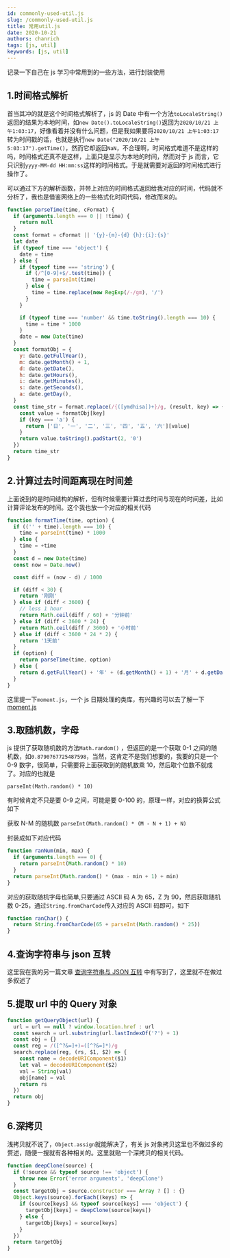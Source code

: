 ```yaml
---
id: commonly-used-util.js
slug: /commonly-used-util.js
title: 常用util.js
date: 2020-10-21
authors: chanrich
tags: [js, util]
keywords: [js, util]
---
```


记录一下自己在 js 学习中常用到的一些方法，进行封装使用

<!-- truncate -->

## 1.时间格式解析

首当其冲的就是这个时间格式解析了，js 的 Date 中有一个方法`toLocaleString()` 返回的结果为本地时间，如`new Date().toLocaleString()`返回为`2020/10/21 上午1:03:17`，好像看着并没有什么问题，但是我如果要将`2020/10/21 上午1:03:17`转为时间戳的话，也就是执行`new Date("2020/10/21 上午5:03:17").getTime()`，然而它却返回`NaN`，不合理啊，时间格式难道不是这样的吗，时间格式还真不是这样，上面只是显示为本地的时间，然而对于 js 而言，它只识别`yyyy-MM-dd HH:mm:ss`这样的时间格式。于是就需要对返回的时间格式进行操作了。

可以通过下方的解析函数，并带上对应的时间格式返回给我对应的时间，代码就不分析了，我也是借鉴网络上的一些格式化时间代码，修改而来的。

```js
function parseTime(time, cFormat) {
  if (arguments.length === 0 || !time) {
    return null
  }
  const format = cFormat || '{y}-{m}-{d} {h}:{i}:{s}'
  let date
  if (typeof time === 'object') {
    date = time
  } else {
    if (typeof time === 'string') {
      if (/^[0-9]+$/.test(time)) {
        time = parseInt(time)
      } else {
        time = time.replace(new RegExp(/-/gm), '/')
      }
    }

    if (typeof time === 'number' && time.toString().length === 10) {
      time = time * 1000
    }
    date = new Date(time)
  }
  const formatObj = {
    y: date.getFullYear(),
    m: date.getMonth() + 1,
    d: date.getDate(),
    h: date.getHours(),
    i: date.getMinutes(),
    s: date.getSeconds(),
    a: date.getDay(),
  }
  const time_str = format.replace(/{([ymdhisa])+}/g, (result, key) => {
    const value = formatObj[key]
    if (key === 'a') {
      return ['日', '一', '二', '三', '四', '五', '六'][value]
    }
    return value.toString().padStart(2, '0')
  })
  return time_str
}
```

## 2.计算过去时间距离现在时间差

上面说到的是时间结构的解析，但有时候需要计算过去时间与现在的时间差，比如计算评论发布的时间。这个我也放一个对应的相关代码

```js
function formatTime(time, option) {
  if (('' + time).length === 10) {
    time = parseInt(time) * 1000
  } else {
    time = +time
  }
  const d = new Date(time)
  const now = Date.now()

  const diff = (now - d) / 1000

  if (diff < 30) {
    return '刚刚'
  } else if (diff < 3600) {
    // less 1 hour
    return Math.ceil(diff / 60) + '分钟前'
  } else if (diff < 3600 * 24) {
    return Math.ceil(diff / 3600) + '小时前'
  } else if (diff < 3600 * 24 * 2) {
    return '1天前'
  }
  if (option) {
    return parseTime(time, option)
  } else {
    return d.getFullYear() + '年' + (d.getMonth() + 1) + '月' + d.getDate() + '日' + d.getHours() + '时' + d.getMinutes() + '分'
  }
}
```

这里提一下`moment.js`，一个 js 日期处理的类库，有兴趣的可以去了解一下 [moment.js](http://momentjs.cn/)

## 3.取随机数，字母

js 提供了获取随机数的方法`Math.random()` ，但返回的是一个获取 0-1 之间的随机数，如`0.8790767725487598`，当然，这肯定不是我们想要的，我要的只是一个 0-9 数字，很简单，只需要将上面获取到的随机数乘 10，然后取个位数不就成了。对应的也就是

`parseInt(Math.random() * 10)`

有时候肯定不只是要 0-9 之间，可能是要 0-100 的，原理一样，对应的换算公式如下

获取 N-M 的随机数 `parseInt(Math.random() * (M - N + 1) + N)`

封装成如下对应代码

```js
function ranNum(min, max) {
  if (arguments.length === 0) {
    return parseInt(Math.random() * 10)
  }
  return parseInt(Math.random() * (max - min + 1) + min)
}
```

对应的获取随机字母也简单,只要通过 ASCII 码 A 为 65，Z 为 90，然后获取随机数 0-25，通过`String.fromCharCode`传入对应的 ASCII 码即可，如下

```js
function ranChar() {
  return String.fromCharCode(65 + parseInt(Math.random() * 25))
}
```

## 4.查询字符串与 json 互转

这里我在我的另一篇文章 [查询字符串与 JSON 互转](./查询字符串与JSON互转.md) 中有写到了，这里就不在做过多叙述了

## 5.提取 url 中的 Query 对象

```js
function getQueryObject(url) {
  url = url == null ? window.location.href : url
  const search = url.substring(url.lastIndexOf('?') + 1)
  const obj = {}
  const reg = /([^?&=]+)=([^?&=]*)/g
  search.replace(reg, (rs, $1, $2) => {
    const name = decodeURIComponent($1)
    let val = decodeURIComponent($2)
    val = String(val)
    obj[name] = val
    return rs
  })
  return obj
}
```

## 6.深拷贝

浅拷贝就不说了，`Object.assign`就能解决了，有关 js 对象拷贝这里也不做过多的赘述，随便一搜就有各种相关的。这里就贴一个深拷贝的相关代码。

```js
function deepClone(source) {
  if (!source && typeof source !== 'object') {
    throw new Error('error arguments', 'deepClone')
  }
  const targetObj = source.constructor === Array ? [] : {}
  Object.keys(source).forEach((keys) => {
    if (source[keys] && typeof source[keys] === 'object') {
      targetObj[keys] = deepClone(source[keys])
    } else {
      targetObj[keys] = source[keys]
    }
  })
  return targetObj
}
```
